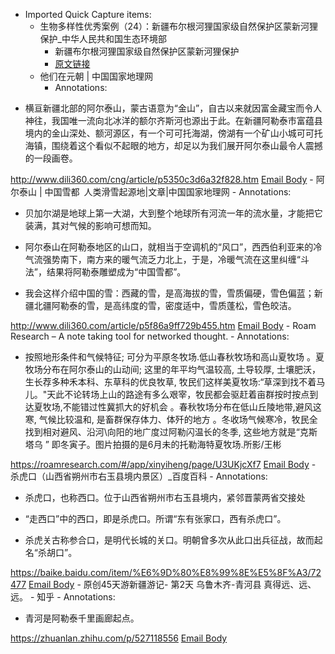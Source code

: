 - Imported Quick Capture items:
    - 生物多样性优秀案例（24）：新疆布尔根河狸国家级自然保护区蒙新河狸保护_中华人民共和国生态环境部
        - 新疆布尔根河狸国家级自然保护区蒙新河狸保护
        - [原文链接](https://www.mee.gov.cn/ywgz/zrstbh/swdyxbh/202212/t20221229_1008989.shtml)
    - 他们在元朝 | 中国国家地理网
        - Annotations:

* 横亘新疆北部的阿尔泰山，蒙古语意为“金山”，自古以来就因富金藏宝而令人神往，我国唯一流向北冰洋的额尔齐斯河也源出于此。在新疆阿勒泰市富蕴县境内的金山深处、额河源区，有一个可可托海湖，傍湖有一个矿山小城可可托海镇，围绕着这个看似不起眼的地方，却足以为我们展开阿尔泰山最令人震撼的一段画卷。



http://www.dili360.com/cng/article/p5350c3d6a32f828.htm [Email Body](https://files.todoist.com/bMBGwDorPTjDg6DzhQgq-pfUbBcaimWo1o0n3sUsy76AERUqtGBe8jJR9FMD-guM/by/21878347/as/file.html)
    - 阿尔泰山 | 中国雪都 人类滑雪起源地|文章|中国国家地理网
        - Annotations:

* 贝加尔湖是地球上第一大湖，大到整个地球所有河流一年的流水量，才能把它装满，其对气候的影响可想而知。

* 阿尔泰山在阿勒泰地区的山口，就相当于空调机的“风口”，西西伯利亚来的冷气流强势南下，南方来的暖气流乏力北上，于是，冷暖气流在这里纠缠“斗法”，结果将阿勒泰雕塑成为“中国雪都”。

* 我会这样介绍中国的雪：西藏的雪，是高海拔的雪，雪质偏硬，雪色偏蓝；新疆北疆阿勒泰的雪，是高纬度的雪，密度适中，雪质蓬松，雪色皎洁。



http://www.dili360.com/article/p5f86a9ff729b455.htm [Email Body](https://files.todoist.com/YD3SSwbouM-xwHEhmmie0-gRWKSf4-HIw_CyzxiAiz40L4zwvhv7BeQFUDWswGJC/by/21878347/as/file.html)
    - Roam Research – A note taking tool for networked thought.
        - Annotations:

* 按照地形条件和气候特征; 可分为平原冬牧场.低山春秋牧场和高山夏牧场 。夏牧场分布在阿尔泰山的山动间; 这里的年平均气温较高, 土导较厚, 士壤肥沃， 生长荐多种禾本科、东草科的优良牧草, 牧民们这样美夏牧场:“草深到找不着马儿。"天此不论转场上山的路途有多么艰宰，牧民都会驱赶着亩群按时按点到达夏牧场,不能错过性冀抓大的好机会 。春秋牧场分布在低山丘陵地带,避风这寒, 气候比较温和, 是畜群保存体力、体歼的地方 。冬收场气候寒冷，牧民全找到相对避风、沿河\向阳的地广度过阿勒闪温长的冬季, 这些地方就是“克斯塔乌 ” 即冬寅子。图片拍摄的是6月未的托勒海特夏牧场.所影/王彬



https://roamresearch.com/#/app/xinyiheng/page/U3UKjcXf7 [Email Body](https://files.todoist.com/rJNLVqgak_s1UQP6dZvejqH_5xFzOUx9EyhiR-akr2_mzX22oSZ1R48HzieFh_lZ/by/21878347/as/file.html)
    - 杀虎口（山西省朔州市右玉县境内景区）_百度百科
        - Annotations:

* 杀虎口，也称西口。位于山西省朔州市右玉县境内，紧邻晋蒙两省交接处

* “走西口”中的西口，即是杀虎口。所谓“东有张家口，西有杀虎口”。

* 杀虎关古称参合口，是明代长城的关口。明朝曾多次从此口出兵征战，故而起名“杀胡口”。



https://baike.baidu.com/item/%E6%9D%80%E8%99%8E%E5%8F%A3/72477 [Email Body](https://files.todoist.com/W1siHntI9N5wZ74lQCHXDfJ1tZVIf3VZ2Oy2Sweh46X8fikCb9Er9a8xQa9_H69V/by/21878347/as/file.html)
    - 原创45天游新疆游记- 第2天 乌鲁木齐-青河县 真得远、远、远。 - 知乎
        - Annotations:

* 青河是阿勒泰千里画廊起点。



https://zhuanlan.zhihu.com/p/527118556 [Email Body](https://files.todoist.com/m6tbGlqv0L_eCEsszzig-hxHAtWk2fb3P0IEw9wACEDYfhukdDr3zRHjVPaWi3zl/by/21878347/as/file.html)
